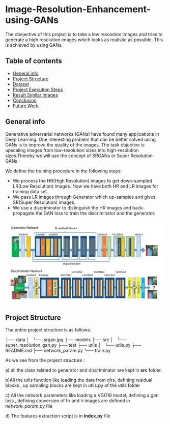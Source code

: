 # Image-Resolution-Enhancement-using-GANs
The obejective of this project is to take a low resolution images and tries to generate a high resolution images which looks as realistic as possible. This is achieved by using GANs.


## Table of contents
* [General info](#general-info)
* [Project Structure](#project_str)
* [Dataset](#data)
* [Project Execution Steps](#project)
* [Result Similar Images](#similar)
* [Conclusion](#conclusion)
* [Future Work](#future)

<a name="general-info"></a>
## General info

Generative adversarial networks (GANs) have found many applications in Deep Learning. One interesting problem that can be better solved using GANs is to improve the quality of the images. The task objective is upscaling images from low-resolution sizes into high-resolution sizes.Thereby we will use the concept of SRGANs or Super Resolution GANs.

We define the training procedure in the following steps:

- We process the HR(High Resolution) images to get down-sampled LR(Low Resolution) images. Now we have both HR and LR images for training data set.
- We pass LR images through Generator which up-samples and gives SR(Super Resolution) images.
- We use a discriminator to distinguish the HR images and back-propagate the GAN loss to train the discriminator and the generator.


<div style="text-align: center"><img src="data/srgan.jpg" width="700"/></div>


<a name="project_str"></a>
## Project Structure

The entire project structure is as follows:

├── data
│   └── srgan.jpg
├── models
├── src
│   └── super_resolution_gan.py
├── test
├── utils
│   └── utils.py
├── README.md
├── network_param.py
└── train.py


As we see from the project structure :

a) all the class related to generator and discriminator are kept in **src** folder. 

b)All the utils function like loading the data from dirs, defining residual blocks , up sampling blocks are kept in utils.py of the utils folder

c) All the network parameters like loading a VGG19 model, defining a gan loss , defining conversion of hr and lr images are defined in *network_param.py* file


d) The features extraction script is in **index.py** file
